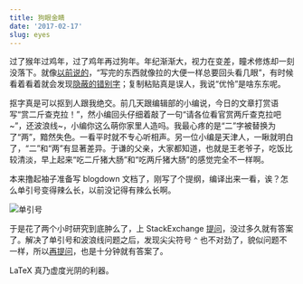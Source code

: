 ```yaml
---
title: 狗眼金睛
date: '2017-02-17'
slug: eyes
---
```


过了猴年过鸡年，过了鸡年再过狗年。年纪渐渐大，视力在变差，瞳术修炼却一刻没落下。就像[以前说的](/cn/2014/12/summary/)，“写完的东西就像拉的大便一样总要回头看几眼”，有时候看着看着就会发现[隐蔽的错别字](https://github.com/yihui/cn/commit/d558e0250)；复制粘贴真是误人，我说“优怜”是啥东东呢。

抠字真是可以抠到人跟我绝交。前几天跟编辑部的小编说，今日的文章打赏语写“赏二斤查克拉！”，然小编回头仔细着敲了一句“请各位看官赏两斤查克拉吧~”，还波浪线~，小编你这么萌你家里人造吗。我最心疼的是“二”字被替换为了“两”，黯然失色。一看平时就不专心听相声。另一位小编是天津人，一瞅就明白了，“二”和“两”有显著差异。于谦的父亲，大家都知道，也就是王老爷子，吃饭比较清淡，早上起来“吃二斤猪大肠”和“吃两斤猪大肠”的感觉完全不一样啊。

本来撸起袖子准备写 blogdown 文档了，刚写了个提纲，编译出来一看，诶？怎么单引号变得辣么长，以前没记得有辣么长啊。

![单引号](https://db.yihui.name/imgur/XgWHi.png)

于是花了两个小时研究到底肿么了，上 StackExchange [提问](http://tex.stackexchange.com/q/354136/9128)，没过多久就有答案了。解决了单引号和波浪线问题之后，发现尖尖符号 `^` 也不对劲了，貌似问题不一样，所以[再提问](http://tex.stackexchange.com/q/354258/9128)，也是十分钟就有答案了。

LaTeX 真乃虚度光阴的利器。
